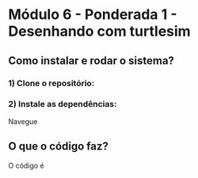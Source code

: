 # Módulo 6 - Ponderada 1 - Desenhando com turtlesim
## Como instalar e rodar o sistema?
### 1) Clone o repositório: 
### 2) Instale as dependências: 
Navegue
## O que o código faz?
O código é

